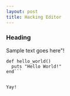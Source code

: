```yaml
---
layout: post
title: Hacking Editor
---
```

### Heading
Sample text goes here"!

```
def hello_world()
  puts "Hello World!"
end```


Yay!
